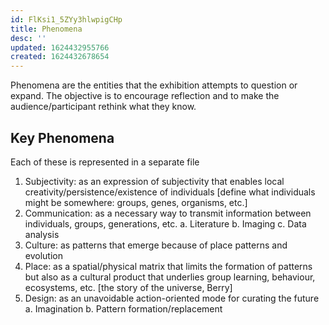 ```yaml
---
id: FlKsi1_5ZYy3hlwpigCHp
title: Phenomena
desc: ''
updated: 1624432955766
created: 1624432678654
---
```


Phenomena are the entities that the exhibition attempts to question or expand. The objective is to encourage reflection and to make the audience/participant rethink what they know.

## Key Phenomena

Each of these is represented in a separate file

1. Subjectivity: as an expression of subjectivity that enables local creativity/persistence/existence of individuals [define what individuals might be somewhere: groups, genes, organisms, etc.]
2. Communication: as a necessary way to transmit information between individuals, groups, generations, etc.
    a. Literature
    b. Imaging
    c. Data analysis
3. Culture: as patterns that emerge because of place patterns and evolution
4. Place: as a spatial/physical matrix that limits the formation of patterns but also as a cultural product that underlies group learning, behaviour, ecosystems, etc. [the story of the universe, Berry]
5. Design: as an unavoidable action-oriented mode for curating the future
    a. Imagination
    b. Pattern formation/replacement
